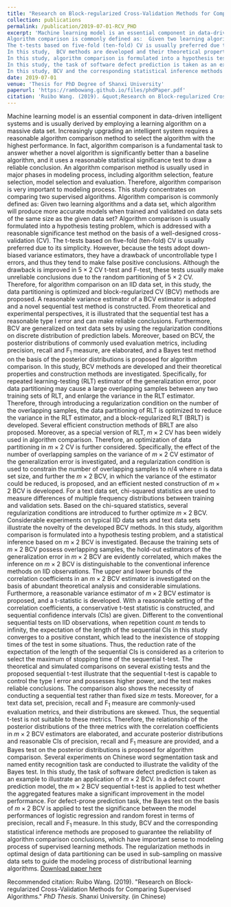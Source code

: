 ```yaml
---
title: "Research on Block-regularized Cross-Validation Methods for Comparing Supervised Algorithms (in Chinese)"
collection: publications
permalink: /publication/2019-07-01-RCV_PHD
excerpt: 'Machine learning model is an essential component in data-driven intelligent systems and is usually derived by employing a learning algorithm on a massive data set. Increasingly upgrading an intelligent system requires a reasonable algorithm comparison method to select the algorithm with the highest performance. In fact, algorithm comparison is a fundamental task to answer whether a novel algorithm is significantly better than a baseline algorithm, and it uses a reasonable statistical significance test to draw a reliable conclusion. An algorithm comparison method is usually used in major phases in modeling process, including algorithm selection, feature selection, model selection and evaluation. Therefore, algorithm comparison is very important to modeling process. This study concentrates on comparing two supervised algorithms.
Algorithm comparison is commonly defined as:  Given two learning algorithms and a data set, which algorithm will produce more accurate models when trained and validated on data sets of the same size as the given data set? Algorithm comparison is usually formulated into a hypothesis testing problem, which is addressed with a reasonable significance test method on the basis of a well-designed cross-validation (CV).
The t-tests based on five-fold (ten-fold) CV is usually preferred due to its simplicity. However, because the tests adopt down-biased variance estimators, they have a drawback of uncontrollable type I errors, and thus they tend to make false positive conclusions. Although the drawback is improved in $5\times 2$ CV t-test and F-test, these tests usually make unreliable conclusions due to the random partitioning of $5\times 2$ CV. Therefore, for algorithm comparison on an IID data set, in this study, the data partitioning is optimized and block-regularized CV (BCV) methods are proposed. A reasonable variance estimator of a BCV estimator is adopted and a novel sequential test method is constructed. From theoretical and experimental perspectives, it is illustrated that the sequential test has a reasonable type I error and can make reliable conclusions. Furthermore, BCV are generalized on text data sets by using the regularization conditions on discrete distribution of prediction labels. Moreover, based on BCV, the posterior distributions of commonly used evaluation metrics, including precision, recall and F$_1$ measure, are elaborated, and a Bayes test method on the basis of the posterior distributions is proposed for algorithm comparison.
In this study,  BCV methods are developed and their theoretical properties and construction methods are investigated. Specifically, for repeated learning-testing (RLT) estimator of the generalization error, poor data partitioning may cause a large overlapping samples between any two training sets of RLT, and enlarge the variance in the RLT estimator. Therefore, through introducing a regularization condition on the number of the overlapping samples, the data partitioning of RLT is optimized to reduce the variance in the RLT estimator, and a block-regularized RLT (BRLT) is developed. Several efficient construction methods of BRLT are also proposed. Moreover, as a special version of RLT, $m\times 2$ CV has been widely used in algorithm comparison. Therefore, an optimization of data partitioning in $m\times 2$ CV is further considered. Specifically, the effect of the number of overlapping samples on the variance of $m\times 2$ CV estimator of the generalization error is investigated, and a regularization condition is used to constrain the number of overlapping samples to $n/4$ where $n$ is data set size, and further the $m\times 2$ BCV, in which the variance of the estimator could be reduced, is proposed, and an efficient nested construction of $m\times 2$ BCV is developed. For a text data set, chi-squared statistics are used to measure differences of multiple frequency distributions between training and validation sets. Based on the chi-squared statistics, several regularization conditions are introduced to further optimize $m\times 2$ BCV. Considerable experiments on typical IID data sets and text data sets illustrate the novelty of the developed BCV methods.
In this study, algorithm comparison is formulated into a hypothesis testing problem, and a statistical inference based on $m\times 2$ BCV is investigated. Because the training sets of $m\times 2$ BCV possess overlapping samples, the hold-out estimators of the generalization error in $m\times 2$ BCV are evidently correlated, which makes the inference on $m\times 2$ BCV is distinguishable to the conventional inference methods on IID observations. The upper and lower bounds of the correlation coefficients in an $m\times 2$ BCV estimator is investigated on the basis of abundant theoretical analysis and considerable simulations. Furthermore, a reasonable variance estimator of $m\times 2$ BCV estimator is proposed, and a t-statistic is developed. With a reasonable setting of the correlation coefficients, a conservative t-test statistic is constructed, and sequential confidence intervals (CIs) are given. Different to the conventional sequential tests on IID observations, when repetition count $m$ tends to infinity, the expectation of the length of the sequential CIs in this study converges to a positive constant, which lead to the inexistence of stopping times of the test in some situations. Thus, the reduction rate of the expectation of the length of the sequential CIs is considered as a criterion to select the maximum of stopping time of the sequential t-test. The theoretical and simulated comparisons on several existing tests and the proposed sequential t-test illustrate that the sequential t-test is capable to control the type I error and possesses higher power, and the test makes reliable conclusions. The comparison also shows the necessity of conducting a sequential test rather than fixed size $m$ tests. Moreover, for a text data set, precision, recall and F$_1$ measure are commonly-used evaluation metrics, and their distributions are skewed. Thus, the sequential t-test is not suitable to these metrics. Therefore, the relationship of the posterior distributions of the three metrics with the correlation coefficients in $m\times 2$ BCV estimators are elaborated, and accurate posterior distributions and reasonable CIs of precision, recall and F$_1$ measure are provided, and a Bayes test on the posterior distributions is proposed for algorithm comparison. Several experiments on Chinese word segmentation task and named entity recognition task are conducted to illustrate the validity of the Bayes test.
In this study, the task of software defect prediction is taken as an example to illustrate an application of $m\times 2$ BCV. In a defect count prediction model, the $m\times 2$ BCV sequential t-test is applied to test whether the aggregated features make a significant improvement in the model performance. For defect-prone prediction task, the Bayes test on the basis of $m\times 2$ BCV is applied to test the significance between the model performances of logistic regression and random forest in terms of precision, recall and F$_1$ measure.
In this study, BCV and the corresponding statistical inference methods are proposed to guarantee the reliability of algorithm comparison conclusions, which have important sense to modeling process of supervised learning methods. The regularization methods in optimal design of data partitioning can be used in sub-sampling on massive data sets to guide the modeling process of distributional learning algorithms.'
date: 2019-07-01
venue: 'Thesis for PhD Degree of Shanxi University'
paperurl: 'https://rambowang.github.io/files/phdPaper.pdf'
citation: 'Ruibo Wang. (2019). &quot;Research on Block-regularized Cross-Validation Methods for Comparing Supervised Algorithms.&quot; <i>PhD Thesis</i>. Shanxi University. (in Chinese)' 
---
```


Machine learning model is an essential component in data-driven intelligent systems and is usually derived by employing a learning algorithm on a massive data set. Increasingly upgrading an intelligent system requires a reasonable algorithm comparison method to select the algorithm with the highest performance. In fact, algorithm comparison is a fundamental task to answer whether a novel algorithm is significantly better than a baseline algorithm, and it uses a reasonable statistical significance test to draw a reliable conclusion. An algorithm comparison method is usually used in major phases in modeling process, including algorithm selection, feature selection, model selection and evaluation. Therefore, algorithm comparison is very important to modeling process. This study concentrates on comparing two supervised algorithms.
Algorithm comparison is commonly defined as:  Given two learning algorithms and a data set, which algorithm will produce more accurate models when trained and validated on data sets of the same size as the given data set? Algorithm comparison is usually formulated into a hypothesis testing problem, which is addressed with a reasonable significance test method on the basis of a well-designed cross-validation (CV).
The t-tests based on five-fold (ten-fold) CV is usually preferred due to its simplicity. However, because the tests adopt down-biased variance estimators, they have a drawback of uncontrollable type I errors, and thus they tend to make false positive conclusions. Although the drawback is improved in $5\times 2$ CV t-test and F-test, these tests usually make unreliable conclusions due to the random partitioning of $5\times 2$ CV. Therefore, for algorithm comparison on an IID data set, in this study, the data partitioning is optimized and block-regularized CV (BCV) methods are proposed. A reasonable variance estimator of a BCV estimator is adopted and a novel sequential test method is constructed. From theoretical and experimental perspectives, it is illustrated that the sequential test has a reasonable type I error and can make reliable conclusions. Furthermore, BCV are generalized on text data sets by using the regularization conditions on discrete distribution of prediction labels. Moreover, based on BCV, the posterior distributions of commonly used evaluation metrics, including precision, recall and F$_1$ measure, are elaborated, and a Bayes test method on the basis of the posterior distributions is proposed for algorithm comparison.
In this study,  BCV methods are developed and their theoretical properties and construction methods are investigated. Specifically, for repeated learning-testing (RLT) estimator of the generalization error, poor data partitioning may cause a large overlapping samples between any two training sets of RLT, and enlarge the variance in the RLT estimator. Therefore, through introducing a regularization condition on the number of the overlapping samples, the data partitioning of RLT is optimized to reduce the variance in the RLT estimator, and a block-regularized RLT (BRLT) is developed. Several efficient construction methods of BRLT are also proposed. Moreover, as a special version of RLT, $m\times 2$ CV has been widely used in algorithm comparison. Therefore, an optimization of data partitioning in $m\times 2$ CV is further considered. Specifically, the effect of the number of overlapping samples on the variance of $m\times 2$ CV estimator of the generalization error is investigated, and a regularization condition is used to constrain the number of overlapping samples to $n/4$ where $n$ is data set size, and further the $m\times 2$ BCV, in which the variance of the estimator could be reduced, is proposed, and an efficient nested construction of $m\times 2$ BCV is developed. For a text data set, chi-squared statistics are used to measure differences of multiple frequency distributions between training and validation sets. Based on the chi-squared statistics, several regularization conditions are introduced to further optimize $m\times 2$ BCV. Considerable experiments on typical IID data sets and text data sets illustrate the novelty of the developed BCV methods.
In this study, algorithm comparison is formulated into a hypothesis testing problem, and a statistical inference based on $m\times 2$ BCV is investigated. Because the training sets of $m\times 2$ BCV possess overlapping samples, the hold-out estimators of the generalization error in $m\times 2$ BCV are evidently correlated, which makes the inference on $m\times 2$ BCV is distinguishable to the conventional inference methods on IID observations. The upper and lower bounds of the correlation coefficients in an $m\times 2$ BCV estimator is investigated on the basis of abundant theoretical analysis and considerable simulations. Furthermore, a reasonable variance estimator of $m\times 2$ BCV estimator is proposed, and a t-statistic is developed. With a reasonable setting of the correlation coefficients, a conservative t-test statistic is constructed, and sequential confidence intervals (CIs) are given. Different to the conventional sequential tests on IID observations, when repetition count $m$ tends to infinity, the expectation of the length of the sequential CIs in this study converges to a positive constant, which lead to the inexistence of stopping times of the test in some situations. Thus, the reduction rate of the expectation of the length of the sequential CIs is considered as a criterion to select the maximum of stopping time of the sequential t-test. The theoretical and simulated comparisons on several existing tests and the proposed sequential t-test illustrate that the sequential t-test is capable to control the type I error and possesses higher power, and the test makes reliable conclusions. The comparison also shows the necessity of conducting a sequential test rather than fixed size $m$ tests. Moreover, for a text data set, precision, recall and F$_1$ measure are commonly-used evaluation metrics, and their distributions are skewed. Thus, the sequential t-test is not suitable to these metrics. Therefore, the relationship of the posterior distributions of the three metrics with the correlation coefficients in $m\times 2$ BCV estimators are elaborated, and accurate posterior distributions and reasonable CIs of precision, recall and F$_1$ measure are provided, and a Bayes test on the posterior distributions is proposed for algorithm comparison. Several experiments on Chinese word segmentation task and named entity recognition task are conducted to illustrate the validity of the Bayes test.
In this study, the task of software defect prediction is taken as an example to illustrate an application of $m\times 2$ BCV. In a defect count prediction model, the $m\times 2$ BCV sequential t-test is applied to test whether the aggregated features make a significant improvement in the model performance. For defect-prone prediction task, the Bayes test on the basis of $m\times 2$ BCV is applied to test the significance between the model performances of logistic regression and random forest in terms of precision, recall and F$_1$ measure.
In this study, BCV and the corresponding statistical inference methods are proposed to guarantee the reliability of algorithm comparison conclusions, which have important sense to modeling process of supervised learning methods. The regularization methods in optimal design of data partitioning can be used in sub-sampling on massive data sets to guide the modeling process of distributional learning algorithms.
[Download paper here](https://rambowang.github.io/files/phdPaper.pdf)

Recommended citation: Ruibo Wang. (2019). &quot;Research on Block-regularized Cross-Validation Methods for Comparing Supervised Algorithms.&quot; <i>PhD Thesis</i>. Shanxi University. (in Chinese)



























